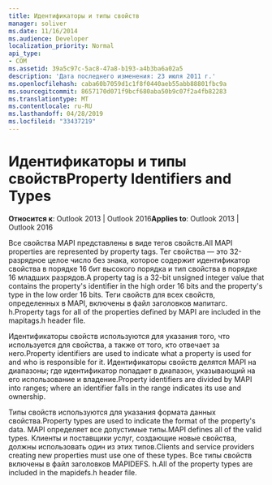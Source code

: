 ```yaml
---
title: Идентификаторы и типы свойств
manager: soliver
ms.date: 11/16/2014
ms.audience: Developer
localization_priority: Normal
api_type:
- COM
ms.assetid: 39a5c97c-5ac8-47a8-b193-a4b3ba6a02a5
description: 'Дата последнего изменения: 23 июля 2011 г.'
ms.openlocfilehash: caba60b7059d1c1f8f0440aeb55abb88801fbc9a
ms.sourcegitcommit: 8657170d071f9bcf680aba50b9c07f2a4fb82283
ms.translationtype: MT
ms.contentlocale: ru-RU
ms.lasthandoff: 04/28/2019
ms.locfileid: "33437219"
---
```

# <a name="property-identifiers-and-types"></a><span data-ttu-id="0d69c-103">Идентификаторы и типы свойств</span><span class="sxs-lookup"><span data-stu-id="0d69c-103">Property Identifiers and Types</span></span>

  
  
<span data-ttu-id="0d69c-104">**Относится к**: Outlook 2013 | Outlook 2016</span><span class="sxs-lookup"><span data-stu-id="0d69c-104">**Applies to**: Outlook 2013 | Outlook 2016</span></span> 
  
<span data-ttu-id="0d69c-105">Все свойства MAPI представлены в виде тегов свойств.</span><span class="sxs-lookup"><span data-stu-id="0d69c-105">All MAPI properties are represented by property tags.</span></span> <span data-ttu-id="0d69c-106">Тег свойства — это 32-разрядное целое число без знака, которое содержит идентификатор свойства в порядке 16 бит высокого порядка и тип свойства в порядке 16 младших разрядов.</span><span class="sxs-lookup"><span data-stu-id="0d69c-106">A property tag is a 32-bit unsigned integer value that contains the property's identifier in the high order 16 bits and the property's type in the low order 16 bits.</span></span> <span data-ttu-id="0d69c-107">Теги свойств для всех свойств, определенных в MAPI, включены в файл заголовков мапитагс. h.</span><span class="sxs-lookup"><span data-stu-id="0d69c-107">Property tags for all of the properties defined by MAPI are included in the mapitags.h header file.</span></span>
  
<span data-ttu-id="0d69c-108">Идентификаторы свойств используются для указания того, что используется для свойства, а также от того, кто отвечает за него.</span><span class="sxs-lookup"><span data-stu-id="0d69c-108">Property identifiers are used to indicate what a property is used for and who is responsible for it.</span></span> <span data-ttu-id="0d69c-109">Идентификаторы свойств делятся MAPI на диапазоны; где идентификатор попадает в диапазон, указывающий на его использование и владение.</span><span class="sxs-lookup"><span data-stu-id="0d69c-109">Property identifiers are divided by MAPI into ranges; where an identifier falls in the range indicates its use and ownership.</span></span> 
  
<span data-ttu-id="0d69c-110">Типы свойств используются для указания формата данных свойства.</span><span class="sxs-lookup"><span data-stu-id="0d69c-110">Property types are used to indicate the format of the property's data.</span></span> <span data-ttu-id="0d69c-111">MAPI определяет все допустимые типы.</span><span class="sxs-lookup"><span data-stu-id="0d69c-111">MAPI defines all of the valid types.</span></span> <span data-ttu-id="0d69c-112">Клиенты и поставщики услуг, создающие новые свойства, должны использовать один из этих типов.</span><span class="sxs-lookup"><span data-stu-id="0d69c-112">Clients and service providers creating new properties must use one of these types.</span></span> <span data-ttu-id="0d69c-113">Все типы свойств включены в файл заголовков MAPIDEFS. h.</span><span class="sxs-lookup"><span data-stu-id="0d69c-113">All of the property types are included in the mapidefs.h header file.</span></span>
  

